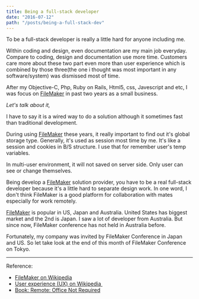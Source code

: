 ```yaml
---
title: Being a full-stack developer
date: "2016-07-12"
path: "/posts/being-a-full-stack-dev"
---
```




To be a full-stack developer is really a little hard for anyone including me.

Within coding and design, even documentation are my main job everyday. Compare to coding, design and documentation use more time. Customers care more about these two part even more than user experience which is combined by those three(the one i thought was most important in any software/system) was dismissed most of time.

After my Objective-C, Php, Ruby on Rails, Html5, css, Javescript and etc, I was focus on [FileMaker](http://www.filemaker.com "Apple") in past two years as a small business.

*Let's talk about it,*

I have to say it is a wired way to do a solution although it sometimes fast than traditional development.

During using [FileMaker](http://www.filemaker.com "Apple") these years, it really important to find out it's global storage type. Generally, it's used as session most time by me. It's like a session and cookies in B/S structure. I use that for remember user's temp variables.

In multi-user environment, it will not saved on server side. Only user can see or change themselves.

Being develop a [FileMaker](http://www.filemaker.com "Apple") solution provider, you have to be a real full-stack developer because it's a little hard to separate design work. In one word, I don't think FileMaker is a good platform for collaboration with mates especially for work remotely.

[FileMaker](http://www.filemaker.com "Apple") is popular in US, Japan and Australia. United States has biggest market and the 2nd is Japan. I saw a lot of developer from Australia. But since now, FileMaker conference has not held in Australia before.

Fortunately, my company was invited by FileMaker Conference in Japan and US. So let take look at the end of this month of FileMaker Conference on Tokyo.

* * *

Reference:

*   [FileMaker on Wikipedia](http://en.wikipedia.org/wiki/FileMaker)
*   [User experience (UX) on Wikipedia ](http://en.wikipedia.org/wiki/User_experience)
*   [Book: Remote: Office Not Required](http://37signals.com/remote/)